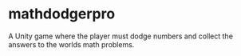 mathdodgerpro
=============

A Unity game where the player must dodge numbers and collect the answers to the worlds math problems.